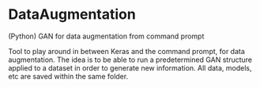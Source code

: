 # DataAugmentation
(Python) GAN for data augmentation from command prompt

Tool to play around in between Keras and the command prompt, for data augmentation. The idea is to be able to run a predetermined GAN structure applied to a dataset in order to generate new information.
All data, models, etc are saved within the same folder.
